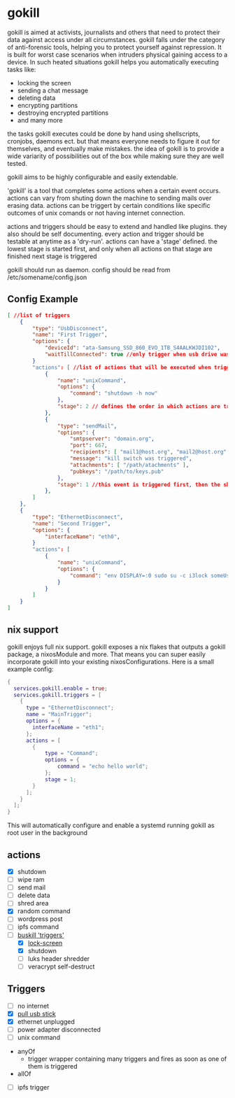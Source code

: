 # gokill

gokill is aimed at activists, journalists and others that need to protect their data against access under all circumstances.
gokill falls under the category of anti-forensic tools, helping you to protect yourself against repression.
It is built for worst case scenarios when intruders physical gaining access to a device.
In such heated situations gokill helps you automatically executing tasks like:
- locking the screen 
- sending a chat message
- deleting data
- encrypting partitions 
- destroying encrypted partitions
- and many more

the tasks gokill executes could be done by hand using shellscripts, cronjobs, daemons ect.
but that means everyone needs to figure it out for themselves, and eventually make mistakes.
the idea of gokill is to provide a wide variarity of possibilities out of the box while making sure they are well tested.

gokill aims to be highly configurable and easily extendable.

'gokill' is a tool that completes some actions when a certain event occurs.
actions can vary from shuting down the machine to sending mails over erasing data.
actions can be triggert by certain conditions like specific outcomes of unix
comands or not having internet connection.

actions and triggers should be easy to extend and handled like plugins. they
also should be self documenting.
every action and trigger should be testable at anytime as a 'dry-run'.
actions can have a 'stage' defined. the lowest stage is started first,
and only when all actions on that stage are finished next stage is triggered

gokill should run as daemon. config should be read from /etc/somename/config.json

## Config Example
``` json
[ //list of triggers
    {
		"type": "UsbDisconnect",
		"name": "First Trigger",
		"options": {
			"deviceId": "ata-Samsung_SSD_860_EVO_1TB_S4AALKWJDI102",
			"waitTillConnected": true //only trigger when usb drive was actually attached before
		}
        "actions": [ //list of actions that will be executed when triggered
            {
                "name": "unixCommand",
                "options": {
                    "command": "shutdown -h now"
                },
                "stage": 2 // defines the order in which actions are triggered.
            },
            {
                "type": "sendMail",
                "options": {
                    "smtpserver": "domain.org",
                    "port": 667,
                    "recipients": [ "mail1@host.org", "mail2@host.org" ],
                    "message": "kill switch was triggered",
                    "attachments": [ "/path/atachments" ],
                    "pubkeys": "/path/to/keys.pub"
                },
                "stage": 1 //this event is triggered first, then the shutdown
            },
        ]
    },
    {
		"type": "EthernetDisconnect",
		"name": "Second Trigger",
		"options": {
			"interfaceName": "eth0",
		}
        "actions": [
            {
                "name": "unixCommand",
                "options": {
                    "command": "env DISPLAY=:0 sudo su -c i3lock someUser"
                }
            }
        ]
    }
]
```

## nix support

gokill enjoys full nix support. gokill exposes a nix flakes that outputs a gokill package, a nixosModule and more.
That means you can super easily incorporate gokill into your existing nixosConfigurations. 
Here is a small example config:

``` nix
{
  services.gokill.enable = true;
  services.gokill.triggers = [
    {
      type = "EthernetDisconnect";
      name = "MainTrigger";
      options = {
        interfaceName = "eth1";
      };
      actions = [
        {
            type = "Command";
            options = {
                command = "echo hello world";
            };
            stage = 1;
        }
      ];
    }
  ];
}
```

This will automatically configure and enable a systemd running gokill as root user in the background

## actions
- [x] shutdown
- [ ] wipe ram
- [ ] send mail
- [ ] delete data
- [ ] shred area
- [x] random command
- [ ] wordpress post
- [ ] ipfs command
- [ ] [buskill 'triggers'](https://github.com/BusKill/awesome-buskill-triggers)
    - [x] [lock-screen](https://github.com/BusKill/buskill-linux/tree/master/triggers)
    - [x] shutdown
    - [ ] luks header shredder
    - [ ] veracrypt self-destruct

## Triggers
- [ ] no internet
- [x] [pull usb stick](https://github.com/deepakjois/gousbdrivedetector/blob/master/usbdrivedetector_linux.go)
- [x] ethernet unplugged
- [ ] power adapter disconnected
- [ ] unix command
- anyOf
    - trigger wrapper containing many triggers and fires as soon as one of them
      is triggered
- allOf
- [ ] ipfs trigger
